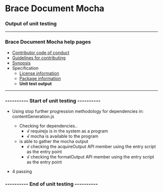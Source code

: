 # Brace Document Mocha
### Output of unit testing
 
----
### Brace Document Mocha help pages
* [Contributor code of conduct](https://github.com/restarian/brace_document_mocha/blob/master/docs/contributor_code_of_conduct.md)
* [Guidelines for contributing](https://github.com/restarian/brace_document_mocha/blob/master/docs/guidelines_for_contributing.md)
* [Synopsis](https://github.com/restarian/brace_document_mocha/blob/master/docs/synopsis.md)
* Specification
  * [License information](https://github.com/restarian/brace_document_mocha/blob/master/docs/specification/license_information.md)
  * [Package information](https://github.com/restarian/brace_document_mocha/blob/master/docs/specification/package_information.md)
  * **Unit test output**
----
 
### ---------- Start of unit testing ----------

  * Using stop further progression methodology for dependencies in: contentGeneration.js
    * Checking for dependencies..
      * √ requirejs is in the system as a program
      * √ mocha is available to the program
    * is able to gather the mocha output
      * √ checking the acquireOutput API member using the entry script as the entry point
      * √ checking the formatOutput API member using the entry script as the entry point

  * 4 passing


### ---------- End of unit testing ----------